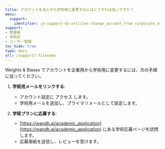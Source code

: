 ```yaml
---
title: アカウントを法人から学術用に変更するにはどうすれば良いですか？
menu:
  support:
    identifier: ja-support-kb-articles-change_account_from_corporate_academic
support:
- 管理者
- 学術的
- ユーザー管理
toc_hide: true
type: docs
url: /support/:filename
---
```


Weights & Biases でアカウントを企業用から学術用に変更するには、次の手順に従ってください。

1. **学術用メールをリンクする**:
   - アカウント設定に アクセス します。
   - 学術用メールを追加し、プライマリメールとして設定します。

2. **学術プランに応募する**:
   - [https://wandb.ai/academic_application](https://wandb.ai/academic_application) にある学術応募ページを訪問します。
   - 応募用紙を送信し、レビューを受けます。